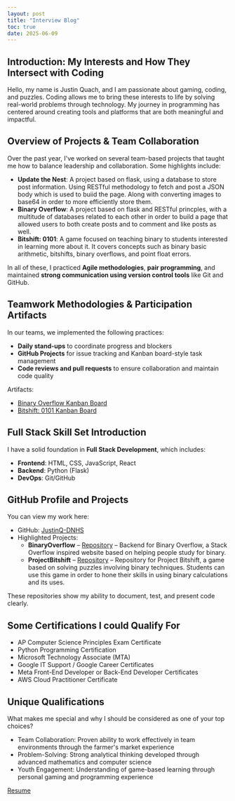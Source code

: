 ```yaml
---
layout: post
title: "Interview Blog"
toc: true
date: 2025-06-09
---
```


## Introduction: My Interests and How They Intersect with Coding

Hello, my name is Justin Quach, and I am passionate about gaming, coding, and puzzles. Coding allows me to bring these interests to life by solving real-world problems through technology. My journey in programming has centered around creating tools and platforms that are both meaningful and impactful.

## Overview of Projects & Team Collaboration

Over the past year, I've worked on several team-based projects that taught me how to balance leadership and collaboration. Some highlights include:

- **Update the Nest**: A project based on flask, using a database to store post information. Using RESTful methodology to fetch and post a JSON body which is used to buiid the page. Along with converting images to base64 in order to more efficiently store them.
- **Binary Overflow**: A project based on flask and RESTful princples, with a multitude of databases related to each other in order to build a page that allowed users to both create posts and to comment and like posts as well.
- **Bitshift: 0101**: A game focused on teaching binary to students interested in learning more about it. It covers concepts such as binary basic arithmetic, bitshifts, binary overflows, and point float errors.

In all of these, I practiced **Agile methodologies**, **pair programming**, and maintained **strong communication using version control tools** like Git and GitHub.

## Teamwork Methodologies & Participation Artifacts

In our teams, we implemented the following practices:

- **Daily stand-ups** to coordinate progress and blockers
- **GitHub Projects** for issue tracking and Kanban board-style task management
- **Code reviews and pull requests** to ensure collaboration and maintain code quality

Artifacts:
- [Binary Overflow Kanban Board](https://github.com/users/Voyager162/projects/)
- [Bitshift: 0101 Kanban Board](https://github.com/users/Frogpants/projects/1)



## Full Stack Skill Set Introduction

I have a solid foundation in **Full Stack Development**, which includes:

- **Frontend**: HTML, CSS, JavaScript, React
- **Backend**: Python (Flask)
- **DevOps**: Git/GitHub

## GitHub Profile and Projects

You can view my work here:
- GitHub: [JustinQ-DNHS](https://github.com/JustinQ-DNHS)
- Highlighted Projects:
  - **BinaryOverflow** – [Repository](https://github.com/Voyager162/binaryFrontend) – Backend for Binary Overflow, a Stack Overflow inspired website based on helping people study for binary.
  - **ProjectBitshift** – [Repository](https://github.com/Frogpants/Project-Bitshift) – Repository for Project Bitshift, a game based on solving puzzles involving binary techniques. Students can use this game in order to hone their skills in using binary calculations and its uses.

These repositories show my ability to document, test, and present code clearly.

## Some Certifications I could Qualify For
- AP Computer Science Principles Exam Certificate
- Python Programming Certification
- Microsoft Technology Associate (MTA)
- Google IT Support / Google Career Certificates
- Meta Front-End Developer or Back-End Developer Certificates
- AWS Cloud Practitioner Certificate


## Unique Qualifications
What makes me special and why I should be considered as one of your top choices?

- Team Collaboration: Proven ability to work effectively in team environments through the farmer's market experience
- Problem-Solving: Strong analytical thinking developed through advanced mathematics and computer science
- Youth Engagement: Understanding of game-based learning through personal gaming and programming experience

[Resume](https://docs.google.com/document/d/1guE1Ac7yTaAYRad20kC020mibncsQCdr8PVYLmTtlZo/edit?tab=t.0#heading=h.alw14c55c20b)